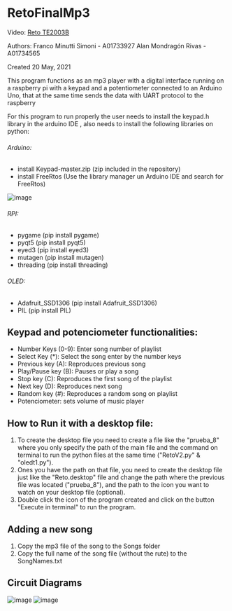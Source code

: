 # RetoFinalMp3

Video: [Reto TE2003B](https://youtu.be/vWmVSsLhZlg)

Authors:
Franco Minutti Simoni - A01733927
Alan Mondragón Rivas - A01734565

Created 20 May, 2021

This program functions as an mp3 player with a digital interface running on a
raspberry pi with a keypad and a potentiometer connected to an Arduino Uno, that
at the same time sends the data with UART protocol to the raspberry

For this program to run properly the user needs to install the keypad.h library in the arduino IDE
, also needs to install the following libraries on python:
###### Arduino:
* install Keypad-master.zip (zip included in the repository)
* install FreeRtos (Use the library manager un Arduino IDE and search for FreeRtos)

![image](https://user-images.githubusercontent.com/67660198/121632165-1f80fa80-ca46-11eb-97c5-239db9f03633.png)
###### RPI:
* pygame (pip install pygame)
* pyqt5 (pip install pyqt5)
* eyed3 (pip install eyed3)
* mutagen (pip install mutagen)
* threading (pip install threading)
###### OLED:
* Adafruit_SSD1306 (pip install Adafruit_SSD1306)
* PIL (pip install PIL)

## Keypad and potenciometer functionalities:
- Number Keys (0-9): Enter song number of playlist
- Select Key (\*): Select the song enter by the number keys
- Previous key (A): Reproduces previous song
- Play/Pause key (B): Pauses or play a song
- Stop key (C): Reproduces the first song of the playlist
- Next key (D): Reproduces next song
- Random key (\#): Reproduces a random song on playlist
- Potenciometer: sets volume of music player

## How to Run it with a desktop file:
1. To create the desktop file you need to create a file like the "prueba_8" where you only specify the path of the main file and the command on terminal to run the python files at the same time ("RetoV2.py" & "oledt1.py").
2. Ones you have the path on that file, you need to create the desktop file just like the "Reto.desktop" file and change the path where the previous file was located ("prueba_8"), and the path to the icon you want to watch on your desktop file (optional).
3. Double click the icon of the program created and click on the button "Execute in terminal" to run the program.

## Adding a new song
1. Copy the mp3 file of the song to the Songs folder
2. Copy the full name of the song file (without the rute) to the SongNames.txt

## Circuit Diagrams

![image](https://user-images.githubusercontent.com/67660198/121631735-44c13900-ca45-11eb-81fe-93c8ae44d123.png)
![image](https://user-images.githubusercontent.com/67660198/121631766-530f5500-ca45-11eb-976f-3f13e3c17fda.png)
